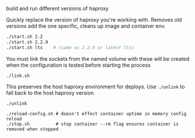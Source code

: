 build and run different versions of haproxy

Quickly replace the version of haproxy you're working with. Removes old versions add the one specific, cleans up image and container env. 

```bash
./start.sh 2.2
./start.sh 2.2.9
./start.sh lts    # (same as 2.2.9 or latest lts)
```
You must link the sockets from the named volume with these will be created when the configuration is tested before starting the process 
```
./link.sh
```
This preserves the host haproxy environment for deploys. Use `./unlink` to fall back to the host haproxy version. 
```
./unlink
```

```
./reload-config.sh # doesn't effect container uptime in memory config reload
./stop.sh          # stop container --rm flag ensures container is removed when stopped
```
